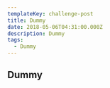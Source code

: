 ```yaml
---
templateKey: challenge-post
title: Dummy
date: 2018-05-06T04:31:00.000Z
description: Dummy
tags:
  - Dummy
---
```

## Dummy